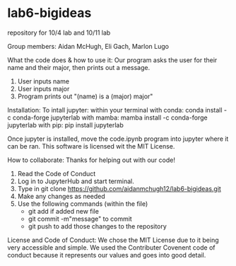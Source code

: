 # lab6-bigideas
repository for 10/4 lab and 10/11 lab

Group members: Aidan McHugh, Eli Gach, Marlon Lugo

What the code does & how to use it:
Our program asks the user for their name and their major, then prints out a message.

1) User inputs name
2) User inputs major
3) Program prints out "(name) is a (major) major"

Installation:
To intall jupyter:
within your terminal
with conda: conda install -c conda-forge jupyterlab
with mamba: mamba install -c conda-forge jupyterlab
with pip: pip install jupyterlab

Once jupyter is installed, move the code.ipynb program into jupyter where it can be ran. This software is licensed wit the MIT License.

How to collaborate:
Thanks for helping out with our code!
1) Read the Code of Conduct
2) Log in to JupyterHub and start terminal.
3) Type in git clone https://github.com/aidanmchugh12/lab6-bigideas.git
4) Make any changes as needed
5) Use the following commands (within the file)
    - git add <filename> if added new file
    - git commit -m"message" to commit
    - git push to add those changes to the repository
    
License and Code of Conduct:
We chose the MIT License due to it being very accessible and simple. We used the Contributer Covenent code of conduct because it represents our values and goes into good detail.